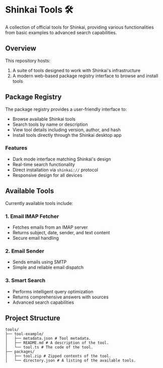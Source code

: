# Shinkai Tools 🛠️

A collection of official tools for Shinkai, providing various functionalities from basic examples to advanced search capabilities.

## Overview

This repository hosts:
1. A suite of tools designed to work with Shinkai's infrastructure
2. A modern web-based package registry interface to browse and install tools

## Package Registry

The package registry provides a user-friendly interface to:
- Browse available Shinkai tools
- Search tools by name or description
- View tool details including version, author, and hash
- Install tools directly through the Shinkai desktop app

### Features
- Dark mode interface matching Shinkai's design
- Real-time search functionality
- Direct installation via `shinkai://` protocol
- Responsive design for all devices

## Available Tools

Currently available tools include:

### 1. Email IMAP Fetcher
- Fetches emails from an IMAP server
- Returns subject, date, sender, and text content
- Secure email handling

### 2. Email Sender
- Sends emails using SMTP
- Simple and reliable email dispatch

### 3. Smart Search
- Performs intelligent query optimization
- Returns comprehensive answers with sources
- Advanced search capabilities

## Project Structure
```
tools/
├── tool-example/
│   ├── metadata.json # Tool metadata.
│   ├── README.md # A description of the tool.
│   └── tool.ts # The code of the tool.
├── packages/
│   ├── tool.zip # Zipped contents of the tool.
│   └── directory.json # A listing of the available tools.
```